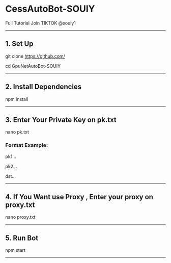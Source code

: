 # CessAutoBot-SOUIY
Full Tutorial Join TIKTOK @souiy1

---

## 1. Set Up
git clone https://github.com/

cd GpuNetAutoBot-SOUIY

---

## 2. Install Dependencies
npm install

---

## 3. Enter Your Private Key on pk.txt
nano pk.txt

### Format Example:

pk1...

pk2...

dst...

---

## 4. If You Want use Proxy , Enter your proxy on proxy.txt
nano proxy.txt

---

## 5.  Run Bot
npm start

---



 